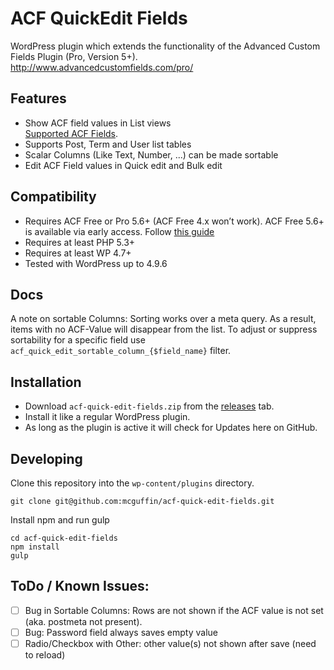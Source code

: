 ACF QuickEdit Fields
====================

WordPress plugin which extends the functionality of the Advanced Custom Fields Plugin (Pro, Version 5+).  
http://www.advancedcustomfields.com/pro/

Features
--------
 - Show ACF field values in List views  
   [Supported ACF Fields](https://github.com/mcguffin/acf-quick-edit-fields/wiki/Supported-ACF-Fields).
 - Supports Post, Term and User list tables
 - Scalar Columns (Like Text, Number, ...) can be made sortable
 - Edit ACF Field values in Quick edit and Bulk edit

Compatibility
-------------
 - Requires ACF Free or Pro 5.6+ (ACF Free 4.x won’t work). ACF Free 5.6+ is available via early access. Follow [this guide](https://www.advancedcustomfields.com/resources/upgrade-guide-version-5/)
 - Requires at least PHP 5.3+
 - Requires at least WP 4.7+
 - Tested with WordPress up to 4.9.6

Docs
----

A note on sortable Columns: Sorting works over a meta query. As a result, items
with no ACF-Value will disappear from the list. To adjust or suppress sortability
for a specific field use `acf_quick_edit_sortable_column_{$field_name}` filter.


Installation
------------

 - Download `acf-quick-edit-fields.zip` from the [releases](../../releases/latest) tab.
 - Install it like a regular WordPress plugin.
 - As long as the plugin is active it will check for Updates here on GitHub.


Developing
----------

Clone this repository into the `wp-content/plugins` directory.

    git clone git@github.com:mcguffin/acf-quick-edit-fields.git

Install npm and run gulp

    cd acf-quick-edit-fields
    npm install
    gulp


ToDo / Known Issues:
-----
 - [ ] Bug in Sortable Columns: Rows are not shown if the ACF value is not set (aka. postmeta not present).
 - [ ] Bug: Password field always saves empty value
 - [ ] Radio/Checkbox with Other: other value(s) not shown after save (need to reload)
